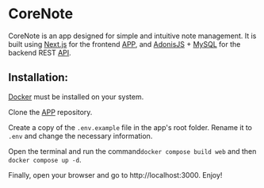 # CoreNote

CoreNote is an app designed for simple and intuitive note management. It is built using [Next.js](https://nextjs.org/) for the frontend [APP](https://github.com/iuryveloso/corelab-web-challenge), and [AdonisJS](https://adonisjs.com/) + [MySQL](https://www.mysql.com/) for the backend REST [API](https://github.com/iuryveloso/corelab-api-challenge).

## Installation: 

[Docker](https://www.docker.com/) must be installed on your system.

Clone the [APP](https://github.com/iuryveloso/corelab-web-challenge) repository.

Create a copy of the ```.env.example``` file in the app's root folder. Rename it to ```.env``` and change the necessary information.

Open the terminal and run the command`docker compose build web` and then `docker compose up -d`.

Finally, open your browser and go to http://localhost:3000. Enjoy!
